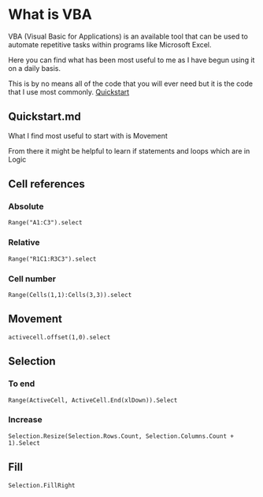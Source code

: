 # What is VBA
VBA (Visual Basic for Applications) is an available tool that can be used to automate repetitive tasks within programs like Microsoft Excel.

Here you can find what has been most useful to me as I have begun using it on a daily basis.

This is by no means all of the code that you will ever need but it is the code that I use most commonly.
[Quickstart](https://github.com/Denvernoell/VBA-progress/Quickstart.md)

## Quickstart.md

What I find most useful to start with is Movement

From there it might be helpful to learn if statements and loops which are in Logic

## Cell references
### Absolute
`Range("A1:C3").select`
### Relative
`Range("R1C1:R3C3").select`
### Cell number
`Range(Cells(1,1):Cells(3,3)).select`

## Movement
`activecell.offset(1,0).select`

## Selection
### To end
`Range(ActiveCell, ActiveCell.End(xlDown)).Select`
### Increase
`Selection.Resize(Selection.Rows.Count, Selection.Columns.Count + 1).Select`

## Fill
`Selection.FillRight`
